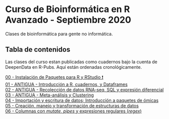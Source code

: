 # Curso de Bioinformática en R Avanzado - Septiembre 2020

Clases de bioinformática para gente no informática. 

## Tabla de contenidos

Las clases del curso estan publicadas como cuadernos bajo la cuenta de DeepenData en R-Pubs. 
Aquí están ordenadas cronológicamente. 

[00 - Instalación de Paquetes para R y RStudio ❗](https://rpubs.com/DeepenData/r00-instalacion-paquetes)  
[01 - ANTIGUA - Introducción a R, cuadernos, y Dataframes](https://rpubs.com/DeepenData/r01-introduccion-dataframes)  <!-- Clases de 2020-05-28 -->  
[02 - ANTIGUA - Recolección de datos RNA-seq, SQL y expresión diferencial](https://rpubs.com/DeepenData/r02-RNAseq_SQL_expresion_diferencial) <!-- Clases de 2020-06-01 -->  
[03 - ANTIGUA - Meta-análisis y Clustering](https://rpubs.com/DeepenData/r03_meta-analisis_clustering) <!-- Clases de 2020-06-04 -->  
[04 - Importación y escritura de datos; Introducción a paquetes de ómicas](https://rpubs.com/DeepenData/r04_importacion_escritura)  <!-- Clases de 2020-09-24 -->  
[05 - Creación, manejo y transformación de estructuras de datos](https://rpubs.com/DeepenData/r05_manipulacion_estructuras_datos)  <!-- Clase de 2020-10-01 -->  
[06 - Columnas con _mutate_, _pipes_ y expresiones regulares (_regex_)](https://rpubs.com/DeepenData/r06_mutante_pipes_regex)  <!-- Clase de 2020-10-08 -->